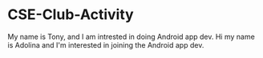 # CSE-Club-Activity

My name is Tony, and I am intrested in doing Android app dev.
Hi my name is Adolina and I'm interested in joining the Android app dev.
